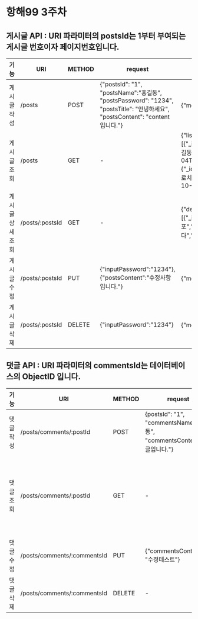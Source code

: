 # 항해99 3주차 

## 게시글 API : URI 파라미터의 postsId는 1부터 부여되는 게시글 번호이자 페이지번호입니다.

|기능|URI|METHOD|request|response|
|---|---|---|---|---|
|게시글작성|/posts|POST|{"postsId": "1", "postsName":"홍길동", "postsPassword": "1234", "postsTitle": "안녕하세요", "postsContent": "content 입니다."}|{"message":"게시글을 생성하였습니다."} |
|게시글조회|/posts|GET|-|{"list" : [{"_id":"633bd89178c9f07c86797c28","postsName":"홍길동","postsTitle":"적서차별 철폐","createdAt":"2022-10-04T06:54:09.300Z"}.{"_id":"633c203159c45b2a05f4f985","postsName":"켄로치","postsTitle":"영화와TV의정치학","createdAt":"2022-10-04T11:59:45.611Z"}]}|
|게시글상세조회|/posts/:postsId|GET|-|{"detailPage":[{"_id":"633bd7a578c9f07c86797c25","postsName":"포포","postsTitle":"서벌턴","postsContent":"테스트입니다","createdAt":"2022-10-04T06:50:13.812Z"}]}|
|게시글수정|/posts/:postsId|PUT|{"inputPassword":"1234"},{"postsContent":"수정사항입니다."}|{"message":"게시글을 수정하였습니다."}|
|게시글삭제|/posts/:postsId|DELETE|{"inputPassword":"1234"}|{"message":게시글을 삭제하였습니다.}


## 댓글 API : URI 파라미터의 commentsId는 데이터베이스의 ObjectID 입니다.
|기능|URI|METHOD|request|response|
|---|---|---|---|---|
|댓글작성|/posts/comments/:postId|POST|{postsId": "1", "commentsName":"홍길동", "commentsContent":"댓글입니다."}|{"message":"댓글을 생성하였습니다." |
|댓글조회|/posts/comments/:postId|GET|-|{"list":[{"_id":"633bd9f678c9f07c86797c49","commentsName":"움베르트 에코","commentsContent":"궁극의 리스트","createdAt":"2022-10-04T07:00:06.297Z"},{"_id":"633bd98f78c9f07c86797c39","commentsName":"Naomi Clyne","commentsContent":"The Shock Doctrine","createdAt":"2022-10-04T06:58:23.238Z"},{"_id":"633bd96678c9f07c86797c37","commentsName":"안톤캐스","commentsContent":"수정테스트","createdAt":"2022-10-04T06:57:42.494Z"}]}|
|댓글수정|/posts/comments/:commentsId|PUT|{"commentsContent" : "수정테스트"}|{ "message": "댓글 내용을 입력해주세요." }, {"message": "댓글을 수정하였습니다."}|
|댓글삭제|/posts/comments/:commentsId|DELETE|-|{"message":댓글을 삭제하였습니다.}
